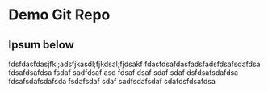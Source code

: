 # Demo Git Repo

## Ipsum below
fdsfdasfdasjfkl;adsfjkasdl;fjkdsal;fjdsakf
fdasfdsafdasfadsfadsfdsafsdafdsa
fdsafdsafdsa fsdaf sadfdsaf asd
 fdsaf dsaf sdaf sdaf dsfdsafsdafdsa
fdsafsdafsdafsda
fsdafsdaf
sdaf
sadfsdafsdaf
sdafdsfdsafdsa

